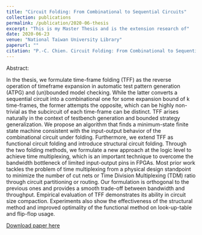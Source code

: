 ```yaml
---
title: "Circuit Folding: From Combinational to Sequential Circuits"
collection: publications
permalink: /publication/2020-06-thesis
excerpt: "This is my Master Thesis and is the extension research of"
date: 2020-06-23
venue: "National Taiwan University Library"
paperurl: ""
citation: "P.-C. Chien. Circuit Folding: From Combinational to Sequential Circuits. <i>Master's Thesis, National Taiwan University</i>, 2020."
---
```

Abstract:

In the thesis, we formulate time-frame folding (TFF) as the reverse operation of timeframe expansion in automatic test pattern generation (ATPG) and (un)bounded model checking. While the latter converts a sequential circuit into a combinational one for some expansion bound of k time-frames, the former attempts the opposite, which can be highly non-trivial as the subcircuit of each time-frame can be distinct. TFF arises naturally in the context of testbench generation and bounded strategy generalization. We propose an algorithm that finds a minimum-state finite state machine consistent with the input-output behavior of the combinational circuit under folding. Furthermore, we extend TFF as functional circuit folding and introduce structural circuit folding. Through the two folding methods, we formulate a new approach at the logic level to achieve time multiplexing, which is an important technique to overcome the bandwidth bottleneck of limited input-output pins in FPGAs. Most prior work tackles the problem of time multiplexing from a physical design standpoint to minimize the number of cut nets or Time Division Multiplexing (TDM) ratio through circuit partitioning or routing. Our formulation is orthogonal to the previous ones and provides a smooth trade-off between bandwidth and throughput. Empirical evaluation of TFF demonstrates its ability in circuit size compaction. Experiments also show the effectiveness of the structural method and improved optimality of the functional method on look-up-table and flip-flop usage.

[Download paper here](http://www.airitilibrary.com/Publication/alDetailedMesh1?DocID=U0001-1806202020341600)

[comment]: # (Recommended citation: P.-C. Chien. Circuit Folding: From Combinational to Sequential Circuits. <i>Master's Thesis, National Taiwan University</i>, 2020.)